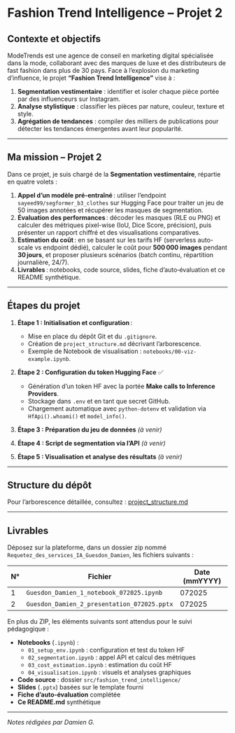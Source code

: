# Fashion Trend Intelligence – Projet 2

## Contexte et objectifs

ModeTrends est une agence de conseil en marketing digital spécialisée dans la mode, collaborant avec des marques de luxe et des distributeurs de fast fashion dans plus de 30 pays. Face à l’explosion du marketing d’influence, le projet **“Fashion Trend Intelligence”** vise à :

1. **Segmentation vestimentaire** : identifier et isoler chaque pièce portée par des influenceurs sur Instagram.  
2. **Analyse stylistique** : classifier les pièces par nature, couleur, texture et style.  
3. **Agrégation de tendances** : compiler des milliers de publications pour détecter les tendances émergentes avant leur popularité.  

---

## Ma mission – Projet 2

Dans ce projet, je suis chargé de la **Segmentation vestimentaire**, répartie en quatre volets :

1. **Appel d’un modèle pré-entraîné** : utiliser l’endpoint `sayeed99/segformer_b3_clothes` sur Hugging Face pour traiter un jeu de 50 images annotées et récupérer les masques de segmentation.  
2. **Évaluation des performances** : décoder les masques (RLE ou PNG) et calculer des métriques pixel-wise (IoU, Dice Score, précision), puis présenter un rapport chiffré et des visualisations comparatives.  
3. **Estimation du coût** : en se basant sur les tarifs HF (serverless auto-scale vs endpoint dédié), calculer le coût pour **500 000 images** pendant **30 jours**, et proposer plusieurs scénarios (batch continu, répartition journalière, 24/7).  
4. **Livrables** : notebooks, code source, slides, fiche d’auto‑évaluation et ce README synthétique.  

---

## Étapes du projet

1. **Étape 1 : Initialisation et configuration** :  
   - Mise en place du dépôt Git et du `.gitignore`.  
   - Création de `project_structure.md` décrivant l’arborescence.  
   - Exemple de Notebook de visualisation : `notebooks/00-viz-example.ipynb`.  

2. **Étape 2 : Configuration du token Hugging Face** ✅  
   - Génération d’un token HF avec la portée **Make calls to Inference Providers**.  
   - Stockage dans `.env` et en tant que secret GitHub.  
   - Chargement automatique avec `python-dotenv` et validation via `HfApi().whoami()` et `model_info()`.  

3. **Étape 3 : Préparation du jeu de données** *(à venir)*  

4. **Étape 4 : Script de segmentation via l’API** *(à venir)*  

5. **Étape 5 : Visualisation et analyse des résultats** *(à venir)*  

---

## Structure du dépôt

Pour l’arborescence détaillée, consultez : [project_structure.md](./project_structure.md)

---

## Livrables

Déposez sur la plateforme, dans un dossier zip nommé `Requetez_des_services_IA_Guesdon_Damien`, les fichiers suivants :

| N° | Fichier                                     | Date (mmYYYY) |
| -- | ------------------------------------------- | ------------- |
| 1  | `Guesdon_Damien_1_notebook_072025.ipynb`    | 072025        |
| 2  | `Guesdon_Damien_2_presentation_072025.pptx` | 072025        |

En plus du ZIP, les éléments suivants sont attendus pour le suivi pédagogique :

- **Notebooks** (`.ipynb`) :  
  - `01_setup_env.ipynb` : configuration et test du token HF  
  - `02_segmentation.ipynb` : appel API et calcul des métriques  
  - `03_cost_estimation.ipynb` : estimation du coût HF  
  - `04_visualisation.ipynb` : visuels et analyses graphiques  
- **Code source** : dossier `src/fashion_trend_intelligence/`  
- **Slides** (`.pptx`) basées sur le template fourni  
- **Fiche d’auto-évaluation** complétée  
- **Ce README.md** synthétique  

---

*Notes rédigées par Damien G.*  
